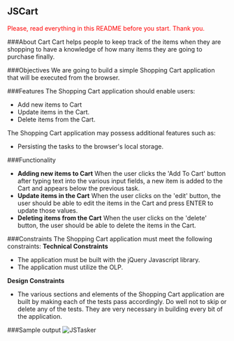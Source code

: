 JSCart
---------------------------------------

<p style="color: red;">Please, read everything in this README before you start. Thank you.</p>

###About Cart
Cart helps people to keep track of the items when they are shopping to have a knowledge of how many items they are going to purchase finally.

###Objectives
We are going to build a simple Shopping Cart application that will be executed from the browser.

###Features
The Shopping Cart application should enable users:
  + Add new items to Cart
  + Update items in the Cart.
  + Delete items from the Cart.

The Shopping Cart application may possess additional features such as:
  + Persisting the tasks to the browser's local storage.

###Functionality
  +  **Adding new items to Cart**
  When the user clicks the 'Add To Cart' button after typing text into the various input fields, a new item is added to the Cart and appears below the previous task.
  +  **Update items in the Cart**
  When the user clicks on the 'edit' button, the user should be able to edit the items in the Cart and press ENTER to update those values.
  +  **Deleting items from the Cart**
  When the user clicks on the 'delete' button, the user should be able to delete the items in the Cart.


###Constraints
The Shopping Cart application must meet the following constraints:
**Technical Constraints**
  + The application must be built with the jQuery Javascript library.
  + The application must utilize the OLP.

**Design Constraints**
  + The various sections and elements of the Shopping Cart application are built by making each of the tests pass accordingly. Do well not to skip or delete any of the tests. They are very necessary in building every bit of the application.

 
###Sample output
![JSTasker](jstasker_output.png)



